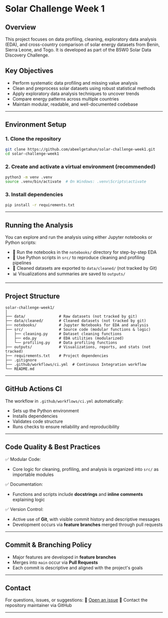 

# Solar Challenge Week 1

## Overview

This project focuses on data profiling, cleaning, exploratory data analysis (EDA), and cross-country comparison of solar energy datasets from Benin, Sierra Leone, and Togo. It is developed as part of the B5W0 Solar Data Discovery Challenge.

## Key Objectives

* Perform systematic data profiling and missing value analysis
* Clean and preprocess solar datasets using robust statistical methods
* Apply exploratory data analysis techniques to uncover trends
* Compare energy patterns across multiple countries
* Maintain modular, readable, and well-documented codebase

---

## Environment Setup

### 1. Clone the repository

```bash
git clone https://github.com/abeelgetahun/solar-challenge-week1.git
cd solar-challenge-week1
```

### 2. Create and activate a virtual environment (recommended)

```bash
python3 -m venv .venv
source .venv/bin/activate  # On Windows: .venv\Scripts\activate
```

### 3. Install dependencies

```bash
pip install -r requirements.txt
```

---

## Running the Analysis

You can explore and run the analysis using either Jupyter notebooks or Python scripts:

* 📓 Run the notebooks in the `notebooks/` directory for step-by-step EDA
* 🧼 Use Python scripts in `src/` to reproduce cleaning and profiling pipelines
* 📁 Cleaned datasets are exported to `data/cleaned/` (not tracked by Git)
* 📊 Visualizations and summaries are saved to `outputs/`

---

## Project Structure

```
solar-challenge-week1/
│
├── data/               # Raw datasets (not tracked by git)
├── data/cleaned/       # Cleaned datasets (not tracked by git)
├── notebooks/          # Jupyter Notebooks for EDA and analysis
├── src/                # Source code (modular functions & logic)
│   ├── cleaning.py     # Dataset cleaning functions
│   ├── eda.py          # EDA utilities (modularized)
│   └── profiling.py    # Data profiling functions
├── outputs/            # Visualizations, reports, and stats (not tracked)
├── requirements.txt    # Project dependencies
├── .gitignore
├── .github/workflows/ci.yml  # Continuous Integration workflow
└── README.md
```

---

## GitHub Actions CI

The workflow in `.github/workflows/ci.yml` automatically:

* Sets up the Python environment
* Installs dependencies
* Validates code structure
* Runs checks to ensure reliability and reproducibility

---

## Code Quality & Best Practices

✅ Modular Code:

* Core logic for cleaning, profiling, and analysis is organized into `src/` as importable modules

✅ Documentation:

* Functions and scripts include **docstrings** and **inline comments** explaining logic

✅ Version Control:

* Active use of **Git**, with visible commit history and descriptive messages
* Development occurs via **feature branches** merged through pull requests

---


## Commit & Branching Policy

* Major features are developed in **feature branches**
* Merges into `main` occur via **Pull Requests**
* Each commit is descriptive and aligned with the project's goals

---

## Contact

For questions, issues, or suggestions:
📨 [Open an issue](https://github.com/abeelgetahun/solar-challenge-week1/issues)
🔗 Contact the repository maintainer via GitHub

---

